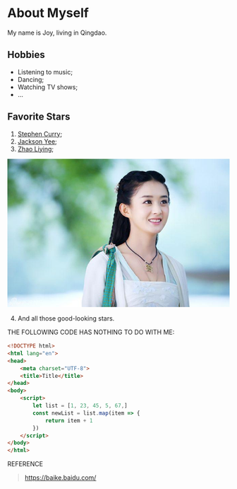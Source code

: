 # About Myself
My name is Joy, living in Qingdao.
 
## Hobbies
* Listening to music;
* Dancing;
* Watching TV shows;
* ...
## Favorite Stars
1. [Stephen Curry](https://baike.baidu.com/item/%E6%96%AF%E8%92%82%E8%8A%AC%C2%B7%E5%BA%93%E9%87%8C/902812?fr=aladdin);
2. [Jackson Yee](https://baike.baidu.com/item/%E6%98%93%E7%83%8A%E5%8D%83%E7%8E%BA/221450?fr=aladdin);
3. [Zhao Liying](https://baike.baidu.com/item/%E8%B5%B5%E4%B8%BD%E9%A2%96/10075976?fr=aladdin);


![](zhao.jpg)

4. And all those good-looking stars.
   
THE FOLLOWING CODE HAS NOTHING TO DO WITH ME:
```html
<!DOCTYPE html>
<html lang="en">
<head>
    <meta charset="UTF-8">
    <title>Title</title>
</head>
<body>
    <script>
        let list = [1, 23, 45, 5, 67,]
        const newList = list.map(item => {
            return item + 1
        })
    </script>
</body>
</html>
```
REFERENCE
>https://baike.baidu.com/